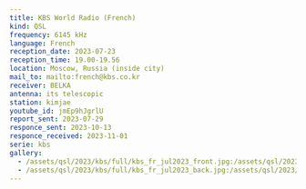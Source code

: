```yaml
---
title: KBS World Radio (French)
kind: QSL
frequency: 6145 kHz
language: French
reception_date: 2023-07-23
reception_time: 19.00-19.56
location: Moscow, Russia (inside city)
mail_to: mailto:french@kbs.co.kr
receiver: BELKA
antenna: its telescopic
station: kimjae
youtube_id: jmEp9hJgrlU
report_sent: 2023-07-29
responce_sent: 2023-10-13
responce_received: 2023-11-01
serie: kbs
gallery:
  - /assets/qsl/2023/kbs/full/kbs_fr_jul2023_front.jpg:/assets/qsl/2023/kbs/small/kbs_fr_jul2023_front.jpg
  - /assets/qsl/2023/kbs/full/kbs_fr_jul2023_back.jpg:/assets/qsl/2023/kbs/small/kbs_fr_jul2023_back.jpg
---
```

